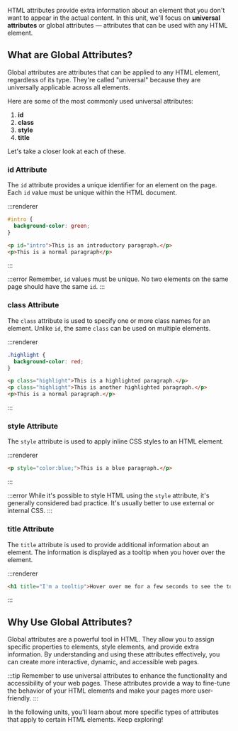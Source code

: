HTML attributes provide extra information about an element that you don't want to appear in the actual content. In this unit, we'll focus on **universal attributes** or global attributes — attributes that can be used with any HTML element.

## What are Global Attributes?

Global attributes are attributes that can be applied to any HTML element, regardless of its type. They're called "universal" because they are universally applicable across all elements.

Here are some of the most commonly used universal attributes:

1. **id**
2. **class**
3. **style**
4. **title**

Let's take a closer look at each of these.

### id Attribute

The `id` attribute provides a unique identifier for an element on the page. Each `id` value must be unique within the HTML document.

:::renderer
```css
#intro {
  background-color: green;
}
```
```html
<p id="intro">This is an introductory paragraph.</p>
<p>This is a normal paragraph</p>
```
:::

:::error
Remember, `id` values must be unique. No two elements on the same page should have the same `id`.
:::

### class Attribute

The `class` attribute is used to specify one or more class names for an element. Unlike `id`, the same `class` can be used on multiple elements.

:::renderer
```css
.highlight {
  background-color: red;
}
```
```html
<p class="highlight">This is a highlighted paragraph.</p>
<p class="highlight">This is another highlighted paragraph.</p>
<p>This is a normal paragraph.</p>
```
:::
### style Attribute

The `style` attribute is used to apply inline CSS styles to an HTML element.

:::renderer
```html
<p style="color:blue;">This is a blue paragraph.</p>
```
:::

:::error
While it's possible to style HTML using the `style` attribute, it's generally considered bad practice. It's usually better to use external or internal CSS.
:::

### title Attribute

The `title` attribute is used to provide additional information about an element. The information is displayed as a tooltip when you hover over the element.

:::renderer
```html
<h1 title="I'm a tooltip">Hover over me for a few seconds to see the tooltip.</h1>
```
:::

## Why Use Global Attributes?

Global attributes are a powerful tool in HTML. They allow you to assign specific properties to elements, style elements, and provide extra information. By understanding and using these attributes effectively, you can create more interactive, dynamic, and accessible web pages.

:::tip
Remember to use universal attributes to enhance the functionality and accessibility of your web pages. These attributes provide a way to fine-tune the behavior of your HTML elements and make your pages more user-friendly.
:::

In the following units, you'll learn about more specific types of attributes that apply to certain HTML elements. Keep exploring!